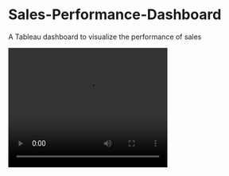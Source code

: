 # Sales-Performance-Dashboard
A Tableau dashboard to visualize the performance of sales

<video width="320" height="240" controls>
  <source src="data/Sales Visualization.mp4">
  Your browser does not support the video tag.
</video>
